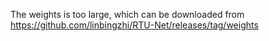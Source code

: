 The weights is too large, which can be downloaded from https://github.com/linbingzhi/RTU-Net/releases/tag/weights
